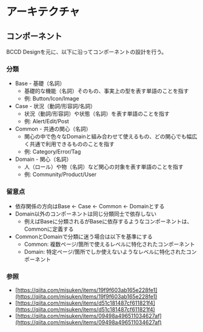 # アーキテクチャ

## コンポーネント

BCCD Designを元に、以下に沿ってコンポーネントの設計を行う。

### 分類

- Base - 基礎（名詞）
  - 基礎的な機能（名詞）そのもの、事実上の型を表す単語のことを指す
  - 例: Button/Icon/Image
- Case - 状況（動詞/形容詞/名詞）
  - 状況（動詞/形容詞）や状態（名詞）を表す単語のことを指す
  - 例: Alert/Edit/Post
- Common - 共通の関心（名詞）
  - 関心の中で色々なDomainと組み合わせて使えるもの、どの関心でも幅広く共通で利用できるもののことを指す
  - 例: Category/Error/Tag
- Domain - 関心（名詞）
  - 人（ロール）や物（名詞）など関心の対象を表す単語のことを指す
  - 例: Community/Product/User

### 留意点

- 依存関係の方向はBase <- Case <- Common <- Domainとする
- Domain以外のコンポーネントは同じ分類同士で依存しない
  - 例えばBaseに分類されるがBaseに依存するようなコンポーネントは、Commonに定義する
- CommonとDomainで分類に迷う場合は以下を基準にする
  - Common: 複数ページ/箇所で使えるレベルに特化されたコンポーネント
  - Domain: 特定ページ/箇所でしか使えないようなレベルに特化されたコンポーネント

### 参照

- [https://qiita.com/misuken/items/19f9f603ab165e228fe1](https://qiita.com/misuken/items/19f9f603ab165e228fe1)
- [https://qiita.com/misuken/items/d51c181487cf611821f4](https://qiita.com/misuken/items/d51c181487cf611821f4)
- [https://qiita.com/misuken/items/09498a496511034627af](https://qiita.com/misuken/items/09498a496511034627af)
